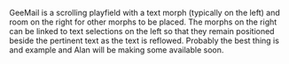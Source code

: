 GeeMail is a scrolling playfield with a text morph (typically on the left) and room on the right for other morphs to be placed. The morphs on the right can be linked to text selections on the left so that they remain positioned beside the pertinent text as the text is reflowed. Probably the best thing is and example and Alan will be making some available soon.